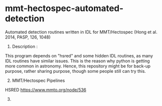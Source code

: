 # mmt-hectospec-automated-detection
Automated detection routines written in IDL for MMT/Hectospec (Hong et al. 2014, PASP, 126, 1048)


1. Description : 

This program depends on "hsred" and some hidden IDL routines, as many IDL routines have similar issues. This is the reason why python is getting more common in astronomy. Hence, this repository might be for back-up purpose, rather sharing purpose, though some people still can try this. 

2. MMT/Hectospec Pipelines 

HSRED https://www.mmto.org/node/536 

3. 
